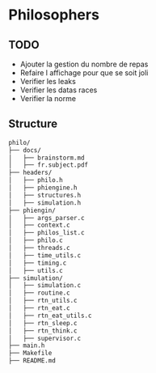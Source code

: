 # Philosophers

## TODO

- Ajouter la gestion du nombre de repas
- Refaire l affichage pour que se soit joli
- Verifier les leaks
- Verifier les datas races
- Verifier la norme

## Structure

```bash
philo/
├── docs/
│   ├── brainstorm.md
│   ├── fr.subject.pdf
├── headers/
│   ├── philo.h
│   ├── phiengine.h
│   ├── structures.h
│   ├── simulation.h
├── phiengin/
│   ├── args_parser.c
│   ├── context.c
│   ├── philos_list.c
│   ├── philo.c
│   ├── threads.c
│   ├── time_utils.c
│   ├── timing.c
│   ├── utils.c
├── simulation/
│   ├── simulation.c
│   ├── routine.c
│   ├── rtn_utils.c
│   ├── rtn_eat.c
│   ├── rtn_eat_utils.c
│   ├── rtn_sleep.c
│   ├── rtn_think.c
│   ├── supervisor.c
├── main.h
├── Makefile
├── README.md
```
